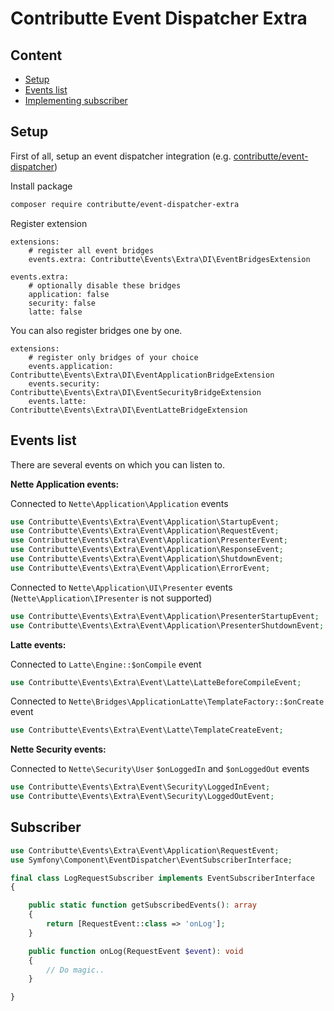 # Contributte Event Dispatcher Extra

## Content

- [Setup](#setup)
- [Events list](#events-list)
- [Implementing subscriber](#subscriber)

## Setup

First of all, setup an event dispatcher integration (e.g. [contributte/event-dispatcher](https://github.com/contributte/event-dispatcher/))

Install package

```bash
composer require contributte/event-dispatcher-extra
```

Register extension

```neon
extensions:
	# register all event bridges
	events.extra: Contributte\Events\Extra\DI\EventBridgesExtension

events.extra:
	# optionally disable these bridges
	application: false
	security: false
	latte: false
```

You can also register bridges one by one.

```neon
extensions:
	# register only bridges of your choice
	events.application: Contributte\Events\Extra\DI\EventApplicationBridgeExtension
	events.security: Contributte\Events\Extra\DI\EventSecurityBridgeExtension
	events.latte: Contributte\Events\Extra\DI\EventLatteBridgeExtension
```

## Events list

There are several events on which you can listen to.

**Nette Application events:**

Connected to `Nette\Application\Application` events

```php
use Contributte\Events\Extra\Event\Application\StartupEvent;
use Contributte\Events\Extra\Event\Application\RequestEvent;
use Contributte\Events\Extra\Event\Application\PresenterEvent;
use Contributte\Events\Extra\Event\Application\ResponseEvent;
use Contributte\Events\Extra\Event\Application\ShutdownEvent;
use Contributte\Events\Extra\Event\Application\ErrorEvent;
```

Connected to `Nette\Application\UI\Presenter` events (`Nette\Application\IPresenter` is not supported)

```php
use Contributte\Events\Extra\Event\Application\PresenterStartupEvent;
use Contributte\Events\Extra\Event\Application\PresenterShutdownEvent;
```

**Latte events:**

Connected to `Latte\Engine::$onCompile` event

```php
use Contributte\Events\Extra\Event\Latte\LatteBeforeCompileEvent;
```

Connected to `Nette\Bridges\ApplicationLatte\TemplateFactory::$onCreate` event

```php
use Contributte\Events\Extra\Event\Latte\TemplateCreateEvent;
```

**Nette Security events:**

Connected to `Nette\Security\User` `$onLoggedIn` and `$onLoggedOut` events

```php
use Contributte\Events\Extra\Event\Security\LoggedInEvent;
use Contributte\Events\Extra\Event\Security\LoggedOutEvent;
```

## Subscriber

```php
use Contributte\Events\Extra\Event\Application\RequestEvent;
use Symfony\Component\EventDispatcher\EventSubscriberInterface;

final class LogRequestSubscriber implements EventSubscriberInterface
{

    public static function getSubscribedEvents(): array
    {
        return [RequestEvent::class => 'onLog'];
    }

    public function onLog(RequestEvent $event): void
    {
        // Do magic..
    }

}
```
